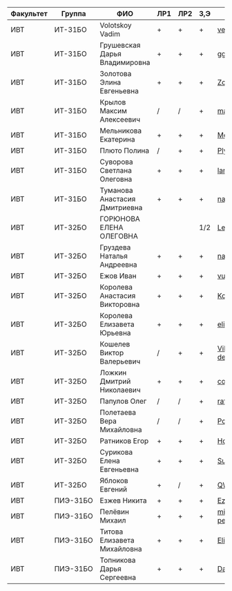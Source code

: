 Факультет | Группа   | ФИО                               | ЛР1 | ЛР2 | З,Э | Репозиторий
----------|----------|-----------------------------------|-----|-----|-----|---------
ИВТ       | ИТ-31БО  | Volotskoy Vadim                   | +   | +   | +   | [versusvirus/FrontendUniversity](https://github.com/versusvirus/FrontendUniversity)
ИВТ       | ИТ-31БО  | Грушевская Дарья Владимировна     | +   | +   | +   | [ggeraldina/test](https://github.com/ggeraldina/test)
ИВТ       | ИТ-31БО  | Золотова Элина Евгеньевна         | +   | +   | +   | [Zolotova/web](https://github.com/Zolotova/web)
ИВТ       | ИТ-31БО  | Крылов Максим Алексеевич          | /   | /   | +   | [max-krylow/basics-of-web](https://github.com/max-krylow/basics-of-web)
ИВТ       | ИТ-31БО  | Мельникова Екатерина              | +   | +   | +   | [MelnikovaK/web](https://github.com/MelnikovaK/web)
ИВТ       | ИТ-31БО  | Плюто Полина                      | /   | +   | +   | [PlyutoP/vebka](https://github.com/PlyutoP/vebka)
ИВТ       | ИТ-31БО  | Суворова Светлана Олеговна        | +   | +   | +   | [lana07/lana07.github.io](https://github.com/lana07/lana07.github.io)
ИВТ       | ИТ-31БО  | Туманова Анастасия Дмитриевна     | +   | +   | +   | [nasty-97/courseWeb](https://github.com/nasty-97/courseWeb)
ИВТ       | ИТ-32БО  | ГОРЮНОВА ЕЛЕНА ОЛЕГОВНА           |     |     | 1/2 | [LenaGiena/Goryunova_Elena](https://github.com/LenaGiena/Goryunova_Elena)
ИВТ       | ИТ-32БО  | Груздева Наталья Андреевна        | +   | +   | +   | [natatali-ya/labs](https://github.com/natatali-ya/labs)
ИВТ       | ИТ-32БО  | Ежов Иван                         | +   | +   | +   | [vunyuya/web](https://github.com/vunyuya/web)
ИВТ       | ИТ-32БО  | Королева Анастасия Викторовна     | +   | +   | +   | [Koroleva3/Koroleva3](https://github.com/Koroleva3/Koroleva3)
ИВТ       | ИТ-32БО  | Королева Елизавета Юрьевна        | +   | +   | +   | [elizaveta4/test](https://github.com/elizaveta4/test)
ИВТ       | ИТ-32БО  | Кошелев Виктор Валерьевич         | /   | +   | +   | [ViktorKoshelev/web-depelopment](https://github.com/ViktorKoshelev/web-depelopment)
ИВТ       | ИТ-32БО  | Ложкин Дмитрий Николаевич         | +   | +   | +   | [coder911x/Web](https://github.com/coder911x/Web)
ИВТ       | ИТ-32БО  | Папулов Олег                      | /   | /   | +   | [raffo111/web](https://github.com/raffo111/web)
ИВТ       | ИТ-32БО  | Полетаева Вера Михайловна         | /   | /   | +   | [PoletaevaVera/poletaevavera](https://github.com/PoletaevaVera/poletaevavera)
ИВТ       | ИТ-32БО  | Ратников Егор                     | +   | +   | +   | [Horaigo/web-prog](https://github.com/Horaigo/web-prog)
ИВТ       | ИТ-32БО  | Сурикова Елена Евгеньевна         | +   | +   | +   | [SurikovaElena/Surikova1](https://github.com/SurikovaElena/Surikova1)
ИВТ       | ИТ-32БО  | Яблоков Евгений                   | +   | /   | +   | [QWERXman/web](https://github.com/QWERXman/web)
ИВТ       | ПИЭ-31БО | Езжев Никита                      | +   | +   | +   | [EzzhevNikita/web_development](https://github.com/EzzhevNikita/web_development)
ИВТ       | ПИЭ-31БО | Пелёвин Михаил                    | +   | +   | +   | [michael-pelevin/webdevelopment](https://github.com/michael-pelevin/webdevelopment)
ИВТ       | ПИЭ-31БО | Титова Елизавета Михайловна       | +   | +   | +   | [Elizabeth-Titova/MyLab](https://github.com/Elizabeth-Titova/MyLab)
ИВТ       | ПИЭ-31БО | Топникова Дарья Сергеевна         | +   | +   | +   | [DashaTop/web_yargu](https://github.com/DashaTop/web_yargu)
